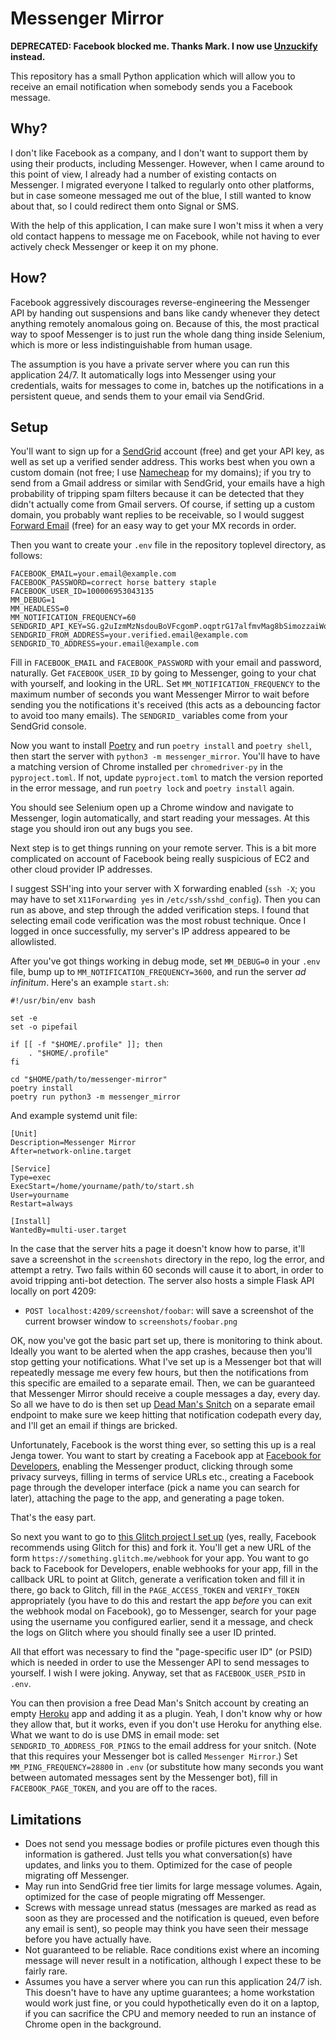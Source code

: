 # Messenger Mirror

**DEPRECATED: Facebook blocked me. Thanks Mark. I now use
[Unzuckify](https://github.com/radian-software/unzuckify) instead.**

This repository has a small Python application which will allow you to
receive an email notification when somebody sends you a Facebook
message.

## Why?

I don't like Facebook as a company, and I don't want to support them
by using their products, including Messenger. However, when I came
around to this point of view, I already had a number of existing
contacts on Messenger. I migrated everyone I talked to regularly onto
other platforms, but in case someone messaged me out of the blue, I
still wanted to know about that, so I could redirect them onto Signal
or SMS.

With the help of this application, I can make sure I won't miss it
when a very old contact happens to message me on Facebook, while not
having to ever actively check Messenger or keep it on my phone.

## How?

Facebook aggressively discourages reverse-engineering the Messenger
API by handing out suspensions and bans like candy whenever they
detect anything remotely anomalous going on. Because of this, the most
practical way to spoof Messenger is to just run the whole dang thing
inside Selenium, which is more or less indistinguishable from human
usage.

The assumption is you have a private server where you can run this
application 24/7. It automatically logs into Messenger using your
credentials, waits for messages to come in, batches up the
notifications in a persistent queue, and sends them to your email via
SendGrid.

## Setup

You'll want to sign up for a [SendGrid](https://sendgrid.com/) account
(free) and get your API key, as well as set up a verified sender
address. This works best when you own a custom domain (not free; I use
[Namecheap](https://www.namecheap.com/) for my domains); if you try to
send from a Gmail address or similar with SendGrid, your emails have a
high probability of tripping spam filters because it can be detected
that they didn't actually come from Gmail servers. Of course, if
setting up a custom domain, you probably want replies to be
receivable, so I would suggest [Forward
Email](https://forwardemail.net/) (free) for an easy way to get your
MX records in order.

Then you want to create your `.env` file in the repository toplevel
directory, as follows:

```
FACEBOOK_EMAIL=your.email@example.com
FACEBOOK_PASSWORD=correct horse battery staple
FACEBOOK_USER_ID=100006953043135
MM_DEBUG=1
MM_HEADLESS=0
MM_NOTIFICATION_FREQUENCY=60
SENDGRID_API_KEY=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
SENDGRID_FROM_ADDRESS=your.verified.email@example.com
SENDGRID_TO_ADDRESS=your.email@example.com
```

Fill in `FACEBOOK_EMAIL` and `FACEBOOK_PASSWORD` with your email and
password, naturally. Get `FACEBOOK_USER_ID` by going to Messenger,
going to your chat with yourself, and looking in the URL. Set
`MM_NOTIFICATION_FREQUENCY` to the maximum number of seconds you want
Messenger Mirror to wait before sending you the notifications it's
received (this acts as a debouncing factor to avoid too many emails).
The `SENDGRID_` variables come from your SendGrid console.

Now you want to install [Poetry](https://python-poetry.org/) and run
`poetry install` and `poetry shell`, then start the server with
`python3 -m messenger_mirror`. You'll have to have a matching version
of Chrome installed per `chromedriver-py` in the `pyproject.toml`. If
not, update `pyproject.toml` to match the version reported in the
error message, and run `poetry lock` and `poetry install` again.

You should see Selenium open up a Chrome window and navigate to
Messenger, login automatically, and start reading your messages. At
this stage you should iron out any bugs you see.

Next step is to get things running on your remote server. This is a
bit more complicated on account of Facebook being really suspicious of
EC2 and other cloud provider IP addresses.

I suggest SSH'ing into your server with X forwarding enabled (`ssh
-X`; you may have to set `X11Forwarding yes` in
`/etc/ssh/sshd_config`). Then you can run as above, and step through
the added verification steps. I found that selecting email code
verification was the most robust technique. Once I logged in once
successfully, my server's IP address appeared to be allowlisted.

After you've got things working in debug mode, set `MM_DEBUG=0` in
your `.env` file, bump up to `MM_NOTIFICATION_FREQUENCY=3600`, and run
the server *ad infinitum*. Here's an example `start.sh`:

```
#!/usr/bin/env bash

set -e
set -o pipefail

if [[ -f "$HOME/.profile" ]]; then
    . "$HOME/.profile"
fi

cd "$HOME/path/to/messenger-mirror"
poetry install
poetry run python3 -m messenger_mirror
```

And example systemd unit file:

```
[Unit]
Description=Messenger Mirror
After=network-online.target

[Service]
Type=exec
ExecStart=/home/yourname/path/to/start.sh
User=yourname
Restart=always

[Install]
WantedBy=multi-user.target
```

In the case that the server hits a page it doesn't know how to parse,
it'll save a screenshot in the `screenshots` directory in the repo,
log the error, and attempt a retry. Two fails within 60 seconds will
cause it to abort, in order to avoid tripping anti-bot detection. The
server also hosts a simple Flask API locally on port 4209:

* `POST localhost:4209/screenshot/foobar`: will save a screenshot of
  the current browser window to `screenshots/foobar.png`

OK, now you've got the basic part set up, there is monitoring to think
about. Ideally you want to be alerted when the app crashes, because
then you'll stop getting your notifications. What I've set up is a
Messenger bot that will repeatedly message me every few hours, but
then the notifications from this specific are emailed to a separate
email. Then, we can be guaranteed that Messenger Mirror should receive
a couple messages a day, every day. So all we have to do is then set
up [Dead Man's Snitch](https://deadmanssnitch.com/) on a separate
email endpoint to make sure we keep hitting that notification codepath
every day, and I'll get an email if things are bricked.

Unfortunately, Facebook is the worst thing ever, so setting this up is
a real Jenga tower. You want to start by creating a Facebook app at
[Facebook for Developers](https://developers.facebook.com/), enabling
the Messenger product, clicking through some privacy surveys, filling
in terms of service URLs etc., creating a Facebook page through the
developer interface (pick a name you can search for later), attaching
the page to the app, and generating a page token.

That's the easy part.

So next you want to go to [this Glitch project I set
up](https://glitch.com/edit/#!/messenger-mirror-psid-extractor) (yes,
really, Facebook recommends using Glitch for this) and fork it. You'll
get a new URL of the form `https://something.glitch.me/webhook` for
your app. You want to go back to Facebook for Developers, enable
webhooks for your app, fill in the callback URL to point at Glitch,
generate a verification token and fill it in there, go back to Glitch,
fill in the `PAGE_ACCESS_TOKEN` and `VERIFY_TOKEN` appropriately (you
have to do this and restart the app *before* you can exit the webhook
modal on Facebook), go to Messenger, search for your page using the
username you configured earlier, send it a message, and check the logs
on Glitch where you should finally see a user ID printed.

All that effort was necessary to find the "page-specific user ID" (or
PSID) which is needed in order to use the Messenger API to send
messages to yourself. I wish I were joking. Anyway, set that as
`FACEBOOK_USER_PSID` in `.env`.

You can then provision a free Dead Man's Snitch account by creating an
empty [Heroku](https://heroku.com/) app and adding it as a plugin.
Yeah, I don't know why or how they allow that, but it works, even if
you don't use Heroku for anything else. What we want to do is use DMS
in email mode: set `SENDGRID_TO_ADDRESS_FOR_PINGS` to the email
address for your snitch. (Note that this requires your Messenger bot
is called `Messenger Mirror`.) Set `MM_PING_FREQUENCY=28800` in `.env`
(or substitute how many seconds you want between automated messages
sent by the Messenger bot), fill in `FACEBOOK_PAGE_TOKEN`, and you are
off to the races.

## Limitations

* Does not send you message bodies or profile pictures even though
  this information is gathered. Just tells you what conversation(s)
  have updates, and links you to them. Optimized for the case of
  people migrating off Messenger.
* May run into SendGrid free tier limits for large message volumes.
  Again, optimized for the case of people migrating off Messenger.
* Screws with message unread status (messages are marked as read as
  soon as they are processed and the notification is queued, even
  before any email is sent), so people may think you have seen their
  message before you have actually have.
* Not guaranteed to be reliable. Race conditions exist where an
  incoming message will never result in a notification, although I
  expect these to be fairly rare.
* Assumes you have a server where you can run this application 24/7
  ish. This doesn't have to have any uptime guarantees; a home
  workstation would work just fine, or you could hypothetically even
  do it on a laptop, if you can sacrifice the CPU and memory needed to
  run an instance of Chrome open in the background.

